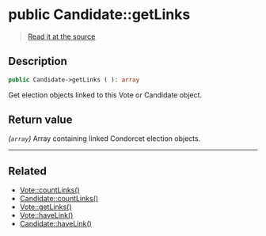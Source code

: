 # public Candidate::getLinks

> [Read it at the source](https://github.com/julien-boudry/Condorcet/blob/master/src/Relations/Linkable.php#L56)

## Description    

```php
public Candidate->getLinks ( ): array
```

Get election objects linked to this Vote or Candidate object.


## Return value   

*(`array`)* Array containing linked Condorcet election objects.


---------------------------------------

## Related

* [Vote::countLinks()](/Docs/api-reference/Vote%20Class/Vote--countLinks().md)    
* [Candidate::countLinks()](/Docs/api-reference/Candidate%20Class/Candidate--countLinks().md)    
* [Vote::getLinks()](/Docs/api-reference/Vote%20Class/Vote--getLinks().md)    
* [Vote::haveLink()](/Docs/api-reference/Vote%20Class/Vote--haveLink().md)    
* [Candidate::haveLink()](/Docs/api-reference/Candidate%20Class/Candidate--haveLink().md)    
